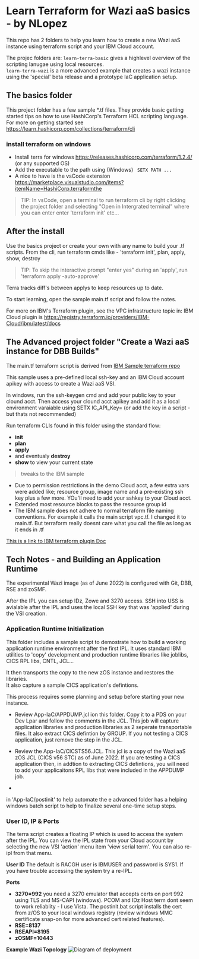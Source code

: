 # Learn Terraform for Wazi aaS basics - by NLopez 
This repo has 2 folders to help you learn how to create a new Wazi aaS instance using terraform script and your IBM Cloud account. 

The projec folders are:
``` learn-terra-basic ``` gives a highlevel overview of the scripting lanugae using local resources.  
``` learn-terra-wazi ``` is a more advanced example that creates a wazi instance using the 'special' beta release and a prototype IaC application setup.  


## The basics folder 
This project folder has a few sample *.tf files.  They  provide basic getting started tips on how to use HashiCorp's Terraform HCL scripting language. For more on getting started see https://learn.hashicorp.com/collections/terraform/cli


### install terraform on windows
- Install terra for windows https://releases.hashicorp.com/terraform/1.2.4/  (or any supported OS)
- Add the executable to the path using (Windows) ``` SETX PATH ...```
- A nice to have is the vsCode extension https://marketplace.visualstudio.com/items?itemName=HashiCorp.terraformthe 

>TIP: In vsCode, open a terminal to run terraform cli by right clicking the project folder and selecting "Open in Intergrated terminal" where you can enter enter 'terraform init' etc...

## After the install
Use the basics project or create your own with any name to build your .tf scripts. From the cli, run terraform cmds like  -  'terraform init', plan, apply, show, destroy  

>TIP: To skip the interactive prompt "enter yes" during an 'apply', run 'terraform apply -auto-approve'

Terra tracks diff's between applys to keep resources up to date.

To start learning, open the sample main.tf script and follow the notes. 

For more on IBM's Terraform plugin, see the VPC infrastructure topic in:
   IBM Cloud plugin is https://registry.terraform.io/providers/IBM-Cloud/ibm/latest/docs


## The Advanced project folder  "Create a Wazi aaS instance for DBB Builds"
The main.tf terraform script is derived from [IBM Sample terraform repo](https://cloud.ibm.com/docs/ibm-cloud-provider-for-terraform?topic=ibm-cloud-provider-for-terraform-sample_vpc_config)

This sample uses a pre-defined local ssh-key and an IBM Cloud account apikey with access to create a Wazi aaS VSI. 

In windows, run the ssh-keygen cmd and add your public key to your clound acct. Then access your clound acct apikey and add it as a local environment varaiable using SETX IC_API_Key=<apikey> (or add the key in a script - but thats not recommended)


Run terraform CLIs found in this folder using the standard flow:
   - **init**
   - **plan**
   - **apply**  
   - and eventualy **destroy**
   - **show** to view your current state 

>tweaks to the IBM sample
+ Due to permission restrictions in the demo Cloud acct, a few extra vars were added  like; resource group, image name and a pre-existing ssh key plus a few more.  YOu'll need to add your sshkey to your Cloud acct.
+ Extended most resource blocks to pass the resource group id
+ The IBM sample does not adhere to normal terraform file naming conventions. For example it calls the main script vpc.tf.  I changed it to main.tf.  But terraform really doesnt care what you call the file as long as it ends in .tf 

[This is a link to IBM terraform plugin Doc](https://cloud.ibm.com/docs/ibm-cloud-provider-for-terraform?topic=ibm-cloud-provider-for-terraform-provider-template#code-snippets)

## Tech Notes - and Building an Application Runtime 
The experimental Wazi image (as of June 2022) is configured with Git, DBB, RSE and zoSMF. 

After the IPL you can setup IDz, Zowe and 3270 access.  SSH into USS is avialable after the IPL and uses the local SSH key that was 'applied' during the VSI creation. 

### Application Runtime Initialization 
This folder includes a sample script to demostrate how to build a working application runtime environment after the first IPL. It uses standard IBM utilities to 'copy' development and production runtime libraries like joblibs, CICS RPL libs, CNTL, JCL...

It then transports the copy to the new zOS instance and restores the libraries.  
It also capture a sample CICS application's defintions.  

This process requires some planning and setup before starting your new instance. 
 - Review App-IaC/APPDUMP.jcl ion this folder.  Copy it to a PDS on your Dev Lpar and follow the comments in the JCL.  This job will capture application libraries and production libraries as 2 seperate transportable files. It also extract CICS defintion by GROUP. If you not testing a CICS application, just remove the step in the JCL. 

 - Review the App-IaC/CICSTS56.JCL.  This jcl is a copy of the Wazi aaS zOS JCL (CICS v56 STC) as of June 2022.  If you are testing a CICS application then, in addtion to extracting CICS defintions, you will need to add your applicaitons RPL libs that were included in the APPDUMP job. 
 - 




in 'App-IaC/postinit' to help automate the e advanced folder has a helping windows batch script to help to finalize several one-time setup steps. 

### User ID, IP & Ports

The terra script creates a floating IP which is used to access the system after the IPL. You can view the IPL state from your Cloud account by selecting the new VSI 'action' menu item 'view serial term'.  You can also re-ipl from that menu. 

**User ID**
The default is RACGH user is IBMUSER and password is SYS1. If you have trouble accessing the system try a re-IPL.  

**Ports**
- **3270=992** you need a 3270 emulator that accepts certs on port 992 using TLS and MS-CAPI (windows). PCOM and IDz Host term dont seem to work reliablity - I use Vista.   The postinit.bat script installs the cert from z/OS to your local windows registry (review windows MMC certificate snap-on for more advanced cert related features). 
- **RSE=8137**
- **RSEAPI=8195**
- **zOSMF=10443** 

**Example Wazi Topology**
![Diagram of deployment](vpc-gen2-example.png)
